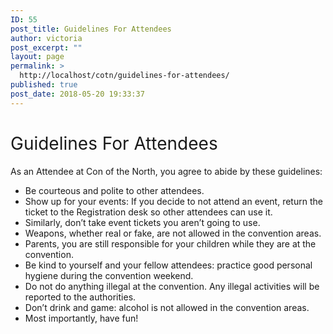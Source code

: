 ```yaml
---
ID: 55
post_title: Guidelines For Attendees
author: victoria
post_excerpt: ""
layout: page
permalink: >
  http://localhost/cotn/guidelines-for-attendees/
published: true
post_date: 2018-05-20 19:33:37
---
```

<h1><span style="font-weight: 400;">Guidelines For Attendees</span></h1>
<span style="font-weight: 400;">As an Attendee at Con of the North, you agree to abide by these guidelines:</span>
<ul>
 	<li style="font-weight: 400;"><span style="font-weight: 400;">Be courteous and polite to other attendees.</span></li>
 	<li style="font-weight: 400;"><span style="font-weight: 400;">Show up for your events: If you decide to not attend an event, return the ticket to the Registration desk so other attendees can use it.</span></li>
 	<li style="font-weight: 400;"><span style="font-weight: 400;">Similarly, don’t take event tickets you aren’t going to use.</span></li>
 	<li style="font-weight: 400;"><span style="font-weight: 400;">Weapons, whether real or fake, are not allowed in the convention areas.</span></li>
 	<li style="font-weight: 400;"><span style="font-weight: 400;">Parents, you are still responsible for your children while they are at the convention.</span></li>
 	<li style="font-weight: 400;"><span style="font-weight: 400;">Be kind to yourself and your fellow attendees: practice good personal hygiene during the convention weekend.</span></li>
 	<li style="font-weight: 400;"><span style="font-weight: 400;">Do not do anything illegal at the convention. Any illegal activities will be reported to the authorities.</span></li>
 	<li style="font-weight: 400;"><span style="font-weight: 400;">Don’t drink and game: alcohol is not allowed in the convention areas.</span></li>
 	<li style="font-weight: 400;"><span style="font-weight: 400;">Most importantly, have fun!</span></li>
</ul>
